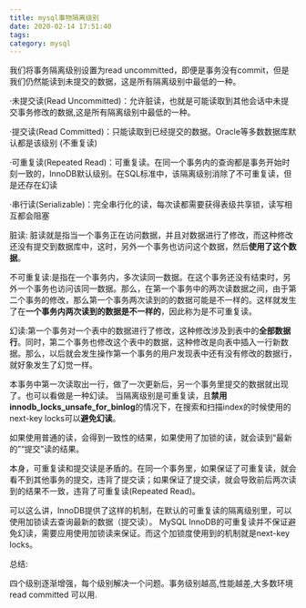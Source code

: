 ```yaml
---
title: mysql事物隔离级别
date: 2020-02-14 17:51:40
tags:
category: mysql
---
```



我们将事务隔离级别设置为read uncommitted，即便是事务没有commit，但是我们仍然能读到未提交的数据，这是所有隔离级别中最低的一种。

·未提交读(Read Uncommitted)：允许脏读，也就是可能读取到其他会话中未提交事务修改的数据,这是所有隔离级别中最低的一种。

·提交读(Read Committed)：只能读取到已经提交的数据。Oracle等多数数据库默认都是该级别 (不重复读)

·可重复读(Repeated Read)：可重复读。在同一个事务内的查询都是事务开始时刻一致的，InnoDB默认级别。在SQL标准中，该隔离级别消除了不可重复读，但是还存在幻读

·串行读(Serializable)：完全串行化的读，每次读都需要获得表级共享锁，读写相互都会阻塞


脏读: 脏读就是指当一个事务正在访问数据，并且对数据进行了修改，而这种修改还没有提交到数据库中，这时，另外一个事务也访问这个数据，然后**使用了这个数据**。

不可重复读:是指在一个事务内，多次读同一数据。在这个事务还没有结束时，另外一个事务也访问该同一数据。那么，在第一个事务中的两次读数据之间，由于第二个事务的修改，那么第一个事务两次读到的的数据可能是不一样的。这样就发生了在**一个事务内两次读到的数据是不一样的**，因此称为是不可重复读。

幻读:第一个事务对一个表中的数据进行了修改，这种修改涉及到表中的**全部数据行**。同时，第二个事务也修改这个表中的数据，这种修改是向表中插入一行新数据。那么，以后就会发生操作第一个事务的用户发现表中还有没有修改的数据行，就好象发生了幻觉一样。

本事务中第一次读取出一行，做了一次更新后，另一个事务里提交的数据就出现了。也可以看做是一种幻读。
当隔离级别是可重复读，且**禁用innodb_locks_unsafe_for_binlog**的情况下，在搜索和扫描index的时候使用的next-key locks可以**避免幻读**。

如果使用普通的读，会得到一致性的结果，如果使用了加锁的读，就会读到“最新的”“提交”读的结果。

本身，可重复读和提交读是矛盾的。在同一个事务里，如果保证了可重复读，就会看不到其他事务的提交，违背了提交读；如果保证了提交读，就会导致前后两次读到的结果不一致，违背了可重复读(Repeated Read)。

可以这么讲，InnoDB提供了这样的机制，在默认的可重复读的隔离级别里，可以使用加锁读去查询最新的数据（提交读）。
MySQL InnoDB的可重复读并不保证避免幻读，需要应用使用加锁读来保证。而这个加锁度使用到的机制就是next-key locks。

总结:

四个级别逐渐增强，每个级别解决一个问题。事务级别越高,性能越差,大多数环境read committed 可以用.